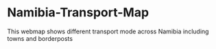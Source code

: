 # Namibia-Transport-Map
This webmap shows different transport mode across Namibia including towns and borderposts
